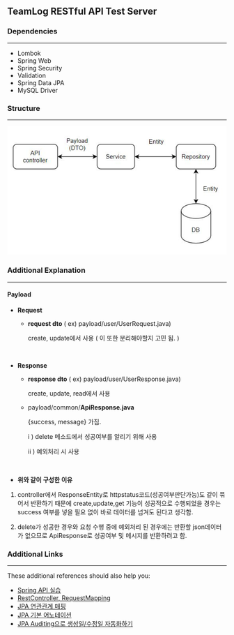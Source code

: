 ## TeamLog RESTful API Test Server

### Dependencies

------------

* Lombok
* Spring Web
* Spring Security
* Validation
* Spring Data JPA
* MySQL Driver

### Structure

------------

![](./src/main/resources/img/structure.JPG)

### Additional Explanation

------------

#### Payload

- __Request__
    - __request dto__  ( ex) payload/user/UserRequest.java)
    
        create, update에서 사용 ( 이 또한 분리해야할지 고민 됨. )

<br/>
    
- __Response__
    - __response dto__ ( ex) payload/user/UserResponse.java)
    
        create, update, read에서 사용 
  
    - payload/common/__ApiResponse.java__
        
        {success, message} 가짐.
    
        i ) delete 메소드에서 성공여부를 알리기 위해 사용
        
        ii ) 예외처리 시 사용

<br />

- __위와 같이 구성한 이유__
1. controller에서 ResponseEntity로 httpstatus코드(성공여부판단가능)도 같이 묶어서 반환하기 때문에 create,update,get 기능이 성공적으로 수행되었을 경우는 success 여부를 넣을 필요 없이 바로 데이터를 넘겨도 된다고 생각함.

2. delete가 성공한 경우와 요청 수행 중에 예외처리 된 경우에는 반환할 json데이터가 없으므로 ApiResponse로 성공여부 및 메시지를 반환하려고 함.

### Additional Links

------------

These additional references should also help you:

* [Spring API 실습](https://kyhslam.tistory.com/entry/Spring-JPA-API-%EC%8B%A4%EC%8A%B5-01-%EC%A3%BC%EB%AC%B8%EB%AA%A9%EB%A1%9D-%EA%B2%80%EC%83%89?category=892835)
* [RestController, RequestMapping](https://authentication.tistory.com/16?category=782988)
* [JPA 연관관계 매핑](https://velog.io/@ljinsk3/JPA-%EB%8B%A4%EC%96%91%ED%95%9C-%EC%97%B0%EA%B4%80%EA%B4%80%EA%B3%84-%EB%A7%A4%ED%95%91)
* [JPA 기본 어노테이션](https://www.icatpark.com/entry/JPA-%EA%B8%B0%EB%B3%B8-Annotation-%EC%A0%95%EB%A6%AC)
* [JPA Auditing으로 생성일/수정일 자동화하기](https://velog.io/@conatuseus/2019-12-06-2212-%EC%9E%91%EC%84%B1%EB%90%A8-1sk3u75zo9)
